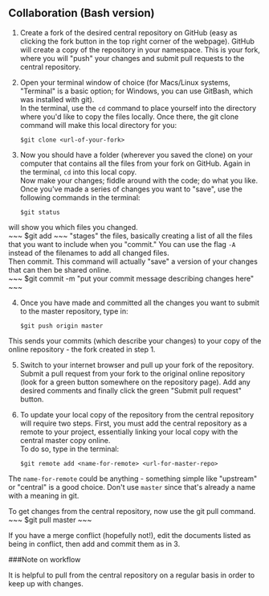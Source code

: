 Collaboration (Bash version)
---------------------------

1. Create a fork of the desired central repository on GitHub (easy as clicking 
the fork button in the top right corner of the webpage).  GitHub will create a copy of 
the repository in your namespace.  This is your fork, where you will "push" your changes and submit pull
requests to the central repository.  

2.  Open your terminal window of choice (for Macs/Linux systems, "Terminal" is 
a basic option; for Windows, you can use GitBash, which was installed with git).  
In the terminal, use the `cd` command to place yourself into the directory where you'd like to copy
the files locally.  Once there, the git clone command will make this local directory for you: 
	~~~
	$git clone <url-of-your-fork>
	~~~

3.  Now you should have a folder (wherever you saved the clone) on your computer 
that contains all the files from your fork on GitHub.  Again in the terminal, `cd` into this local copy.  
Now make your changes; fiddle around with the code; do what you like.  
Once you've made a series of changes you want to "save", use the 
following commands in the terminal:
	~~~
	$git status
	~~~
will show you which files you changed.  
	~~~
	$git add <files changed>
	~~~
"stages" the files, basically creating a list of all the files that you want 
to include when you "commit."  You can use the flag `-A` instead of the filenames to add all changed files.  
Then commit. This command will actually "save" a version of your changes that can then be shared online.   
	~~~
	$git commit -m "put your commit message describing changes here"
	~~~

4.  Once you have made and committed all the changes you want to submit to the master repository, 
type in:
	~~~
	$git push origin master
	~~~ 
This sends your commits (which describe your changes) to your copy of the online repository - the fork created in step 1.  
	
5.  Switch to your internet browser and pull up your fork of the repository.  Submit a pull request from your fork to the original online repository (look for a green button 
somewhere on the repository page).  Add any desired comments and finally click the green "Submit pull request" button.  

6. To update your local copy of the repository from the central repository will require two steps.  First, you must 
add the central repository as a remote to your project, essentially linking your local copy with the central master copy online.  
To do so, type in the terminal: 
	~~~
	$git remote add <name-for-remote> <url-for-master-repo>
	~~~ 
	
The `name-for-remote` could be anything - something simple like "upstream" or "central" is a good choice.  Don't use `master` since that's already a name with a meaning in git.  

To get changes from the central repository, now use the git pull command.   
	~~~
	$git pull <name-chosen-above> master
	~~~ 

If you have a merge conflict (hopefully not!), edit the documents listed as being in conflict, then 
add and commit them as in 3.  

###Note on workflow

It is helpful to pull from the central repository 
on a regular basis in order to keep up with 
changes.  
